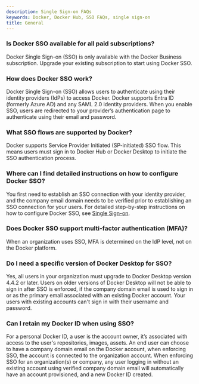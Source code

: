 ```yaml
---
description: Single Sign-on FAQs
keywords: Docker, Docker Hub, SSO FAQs, single sign-on
title: General
---
```


### Is Docker SSO available for all paid subscriptions?

Docker Single Sign-on (SSO) is only available with the Docker Business subscription. Upgrade your existing subscription to start using Docker SSO.

### How does Docker SSO work?

Docker Single Sign-on (SSO) allows users to authenticate using their identity providers (IdPs) to access Docker. Docker supports Entra ID (formerly Azure AD) and any SAML 2.0 identity providers. When you enable SSO, users are redirected to your provider’s authentication page to authenticate using their email and password.

### What SSO flows are supported by Docker?

Docker supports Service Provider Initiated (SP-initiated) SSO flow. This means users must sign in to Docker Hub or Docker Desktop to initiate the SSO authentication process.

### Where can I find detailed instructions on how to configure Docker SSO?

You first need to establish an SSO connection with your identity provider, and the company email domain needs to be verified prior to establishing an SSO connection for your users. For detailed step-by-step instructions on how to configure Docker SSO, see [Single Sign-on](index.md).

### Does Docker SSO support multi-factor authentication (MFA)?

When an organization uses SSO, MFA is determined on the IdP level, not on the Docker platform.

### Do I need a specific version of Docker Desktop for SSO?

Yes, all users in your organization must upgrade to Docker Desktop version 4.4.2 or later. Users on older versions of Docker Desktop will not be able to sign in after SSO is enforced, if the company domain email is used to sign in or as the primary email associated with an existing Docker account. Your users with existing accounts can't sign in with their username and password.

### Can I retain my Docker ID when using SSO?

For a personal Docker ID, a user is the account owner, it’s associated with access to the user's repositories, images, assets. An end user can choose to have a company domain email on the Docker account, when enforcing SSO, the account is connected to the organization account. When enforcing SSO for an organization(s) or company, any user logging in without an existing account using verified company domain email will automatically have an account provisioned, and a new Docker ID created.